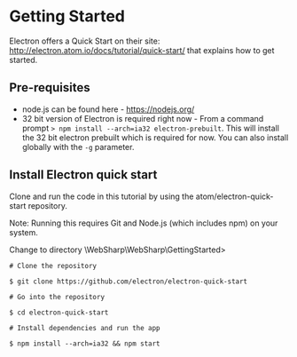 Getting Started
===

Electron offers a Quick Start on their site: http://electron.atom.io/docs/tutorial/quick-start/ that explains how to get started.

Pre-requisites
---
- node.js can be found here - https://nodejs.org/
- 32 bit version of Electron is required right now - From a command prompt ```> npm install --arch=ia32 electron-prebuilt```.  This will install the 32 bit electron prebuilt which is required for now.  You can also install globally with the ```-g``` parameter.

Install Electron quick start
---

Clone and run the code in this tutorial by using the atom/electron-quick-start repository.

Note: Running this requires Git and Node.js (which includes npm) on your system.

Change to directory \WebSharp\WebSharp\GettingStarted>

```# Clone the repository ```

```$ git clone https://github.com/electron/electron-quick-start```

```# Go into the repository```

```$ cd electron-quick-start```

```# Install dependencies and run the app```

```$ npm install --arch=ia32 && npm start```





